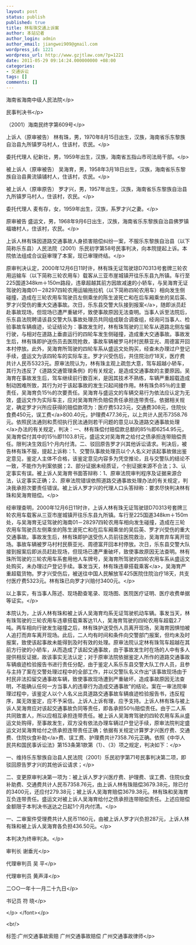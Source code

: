 ```yaml
---
layout: post
status: publish
published: true
title: 林有珠交通上诉案
author: 本站记者
author_login: admin
author_email: jiangwei909@gmail.com
wordpress_id: 1221
wordpress_url: http://www.gzjtlaw.com/?p=1221
date: 2011-05-29 09:14:24.000000000 +08:00
categories:
- 交通诉讼
tags: []
comments: []
---
```

<p><p> 海南省海南中级人民法院<&#47;p><p> 民事判决书<&#47;p><p> （2001）海南民终字第609号<&#47;p><p> 上诉人（原审被告） 林有珠，男，1970年8月15日出生，汉族，海南省乐东黎族自治县九所镇罗马村人，住该村，农民。<&#47;p><p> 委托代理人 纪新壮，男，1959年出生，汉族，海南省五指山市司法局干部。<&#47;p><p> 被上诉人（原审被告） 吴海育，男，1958年3月18日出生，汉族，海南省乐东黎族自治县黄流镇铺村人，住该村，农民。<&#47;p><p> 被上诉人（原审原告） 罗才兴，男，1957年出生，汉族，海南省乐东黎族自治县九所镇罗马村人，住该村，农民。<&#47;p><p> 委托代理人 麦有存，女，1959年出生，汉族，系罗才兴之妻。<&#47;p><p> 原审被告 盛运文，男，1968年9月6日出生，汉族，海南省乐东黎族自治县佛罗镇福塘村人，住该村，农民。<&#47;p><p> 上诉人林有珠因道路交通事故人身损害赔偿纠纷一案，不服乐东黎族自治县（以下简称乐东县）人民法院（2001）乐民初字第58号民事判决，向本院提起上诉。本院依法组成合议庭审理了本案，现已审理终结。<&#47;p><p> 原审判决认定，2000年12月6日11时许，林有珠无证驾驶琼D70313号套牌三轮农用运输车（以下简称三轮农用车）载客从三亚市崖城镇开往乐东县九所镇。车行至225国道348km＋150m路段，违章超越其前方因故减速的小轿车，与吴海育无证驾驶的海南01－28297四轮农用运输拖拉机（以下简称四轮农用车）相向发生侧碰撞，造成在三轮农用车驾驶员左侧乘坐的陈生波死亡和在后车厢乘坐的吴后英、罗才兴受伤的重大交通事故。次日，乐东县交警大队接到<a>报案<&#47;a>，随即派员赶赴事故现场，但现场已遭严重破坏，致使事故原因无法查明。当事人诉至法院后，乐东县法院聘请该县交警大队事故处理员共同组成联合调查组，经询问当事人、检验事故车辆痕迹，论证结论为：事故发生时，林有珠驾驶的三轮车从道路北侧左偏行驶，与相对在道路上垂直运行的四轮车发生侧碰撞，造成重大交通事故。事故发生后，林有珠即护送伤员去医院抢救，事故车辆被罗马村村民蔡亚光、周德富开回本村停放。此外，吴海育所驾驶的四轮车系从盛运文处购买，经查未办理过户登记手续，盛运文为该四轮车的实际车主。罗才兴受伤后，共住院治疗18天，医疗费共计人民币5323元。原审法院认为，林有珠主观上疏忽大意，驾车超越小轿车，其行为违反了《道路交通管理条例》的有关规定，是造成交通事故的主要原因。吴海育在事故发生后，驾车继续前行数百米，是因其技术不熟练，车辆严重超载造成制动困难所致，其行为对于该起事故的发生只起间接作用。林有珠负85％的主要责任，吴海育负15％的次要责任。吴海育与盛运文的车辆交易行为依法应认定为无效，盛运文作为实际车主，应对吴海育所负赔偿责任承担连带责任。依据相关规定，确定罗才兴所应获得的赔偿款项为：医疗费5323元，交通费308元，住院伙食费450元，<a>误工费<&#47;a>800.40元，护理费477.36元，以上共计人民币7358.76元。依照民法通则和贯彻执行民法通则若干问题的意见以及道路<a>交通事故处理<&#47;a>办法的有关规定，判决：一、林有珠偿付赔偿款总额的85％即6254.95元，吴海育偿付其中的15％即1103.81元，盛运文对吴海育之给付之债承担连带赔偿责任。限判决生效后1个月内付清。二、驳回原告罗才兴其他诉讼请求。判决后，被告林有珠不服，提起上诉称：1、交警队事故处理员以个人名义对该起事故做出鉴定意见，鉴定人主体不合格，该鉴定意见内容多为凭空推论，且与交警队的结论不一致，不能作为判案依据；2、部分证据未经质证，个别证据来源不合法；3、认定事实有误。被上诉人吴海育书面答辩称：1、原审法院审判程序及证据来源合法，认定事实正确；2、原审法院错误依照道路交通事故处理办法的有关规定，判决我承担次要责任错误。被上诉人罗才兴的代理人口头答辩称：要求尽快判决林有珠和吴海育赔偿。<&#47;p><p> 经审理查明，2000年12月6日11时许，上诉人林有珠无证驾驶琼D70313号套牌三轮农用车载客从三亚市崖城镇开往乐东县九所镇。车行至225国道348km＋150m处，与吴海育无证驾驶的海南01－28297四轮农用车相向发生碰撞，造成在三轮农用车驾驶员左侧乘坐的陈生波死亡和在后车厢乘坐的吴后英、罗才兴受伤的重大交通事故。事故发生后，林有珠即护送受伤人员前往医院救治，吴海育弃车离开现场。事故车辆被罗马村村民蔡亚光、周德富开回本村停放。次日，乐东县交警大队接到报案后即派员赶赴现场，但现场已遭严重破坏，致使事故原因无法查明。林有珠所驾驶的三轮农用车系套用他人车牌号，吴海育所驾驶的四轮农用车系从盛运文处购买，未办理过户登记手续。事发当天，林有珠违章搭载<a>乘客<&#47;a>，吴海育严重超载货物。罗才兴受伤后，被送往中国人民解放军425医院住院治疗18天，共支付医疗费5323元。林有珠已向罗才兴赔付3400元。<&#47;p><p> 以上事实，有当事人陈述、现场勘查笔录、现场图、医院医疗证明、医疗收费单据等证实。<&#47;p><p> 本院认为，上诉人林有珠和被上诉人吴海育均系无证驾驶机动车辆。事发当天，林有珠驾驶的三轮农用车违章搭载乘客达11人，吴海育驾驶的四轮农用车超载2.7吨。两车相向行驶发生碰撞之后，林有珠护送受伤人员离开现场，吴海育因惧怕被人追打而弃车离开现场。此后，二人均有时间和条件向交警部门报案，但均未及时报案，致使该起事故未能得到及时有效的处理。原审法院认定林有珠驾车超越在其前方行驶的小轿车，从而造成了该起交通事故，由于事故发生时在场的人中有多人提供相反证据，故该事实无法认定；对于原审法院依据鉴定人所作的道路交通事故车辆痕迹检验报告书进行责任分配，由于鉴定人系乐东县交警大队工作人员，且参与主持了案在交警处理过程中的全部工作，并以交警队名义作出&ldquo;该事故现场由于村民非法扣留交通事故车辆，致使事故现场遭到严重破坏，造成事故原因无法查明，不能确认任何一方当事人的违章行为造成交通事故&rdquo;的结论。案在一审法院审理过程中，该鉴定人以个人名义出具道路交通事故车辆痕迹检验报告书，违反程序，属无效鉴定，应不予采信。上诉人上诉有理，应予支持。上诉人林有珠与被上诉人吴海育应对该起交通事故负同等责任，即各承担50％赔偿责任。由于二人系共同致害人，所以应相互承担连带责任。被上诉人吴海育驾驶的四轮农用车系从盛运文处购得，至事故发生，双方没有依法办理车辆过户登记手续，原审法院判定盛运文对吴海育给付之债承担连带责任正确；依据有关规定计算罗才兴医疗费、交通费、住院<a>伙食补助<&#47;a>费、误工费、护理费共计7358.76元正确。依照《中华人民共和国民事诉讼法》第153条第1款第（1）、（3）项之规定，判决如下：<&#47;p><p> 一、维持乐东黎族自治县人民法院（2001）乐民初字第71号民事判决第二项，即驳回原告罗才兴的其他诉讼请求；<&#47;p><p> 二、变更原审判决第一项为：被上诉人罗才兴医疗费、护理费、误工费、住院伙食补助费、交通费共计人民币7358.76元，由上诉人林有珠赔偿3679.38元，除已付的3400元，还应付279.38元；被上诉人吴海育赔偿3679.38元。林有珠和吴海育互负连带责任。盛运文对被上诉人吴海育给付之债承担连带赔偿责任。上述应赔偿金额限于本判决书送达之日起1个月内付清。<&#47;p><p> 一、二审案件受理费共计人民币1160元，由被上诉人罗才兴负担287元，上诉人林有珠和被上诉人吴海育各负担436.50元。<&#47;p><p> 本判决为终审判决。<&#47;p><p> 审判长 谢垂光<&#47;p><p> 代理审判员 吴 平<&#47;p><p> 代理审判员 黄声泽<&#47;p><p> 二○○一年十一月二十九日<&#47;p><p> 书记员 符 晓<&#47;p><p> <&#47;p> <&#47;font><&#47;p><br&#47;><p>标签:广州交通事故索赔 广州交通事故赔偿 广州交通事故律师<&#47;p>
